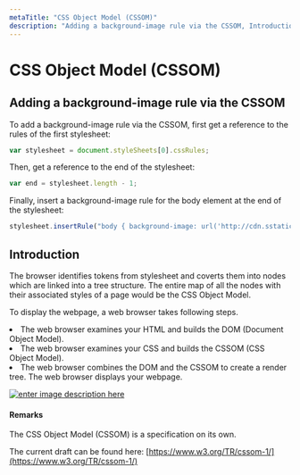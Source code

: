 ```yaml
---
metaTitle: "CSS Object Model (CSSOM)"
description: "Adding a background-image rule via the CSSOM, Introduction"
---
```


# CSS Object Model (CSSOM)



## Adding a background-image rule via the CSSOM


To add a background-image rule via the CSSOM, first get a reference to the rules of the first stylesheet:

```js
var stylesheet = document.styleSheets[0].cssRules;

```

Then, get a reference to the end of the stylesheet:

```js
var end = stylesheet.length - 1;

```

Finally, insert a background-image rule for the body element at the end of the stylesheet:

```js
stylesheet.insertRule("body { background-image: url('http://cdn.sstatic.net/Sites/stackoverflow/img/favicon.ico'); }", end);

```



## Introduction


The browser identifies tokens from stylesheet and coverts them into nodes which are linked into a tree structure. The entire map of all the nodes with their associated styles of a page would be the CSS Object Model.

To display the webpage, a web browser takes following steps.

<li>The web browser examines your HTML and builds the DOM (Document
Object Model).</li>
<li>The web browser examines your CSS and builds the CSSOM (CSS Object
Model).</li>
<li>The web browser combines the DOM and the CSSOM to create a render
tree. The web browser displays your webpage.</li>

[<img src="http://i.stack.imgur.com/ZH4c7.png" alt="enter image description here" />](http://i.stack.imgur.com/ZH4c7.png)



#### Remarks


The CSS Object Model (CSSOM) is a specification on its own.

The current draft can be found here: [https://www.w3.org/TR/cssom-1/](https://www.w3.org/TR/cssom-1/)

